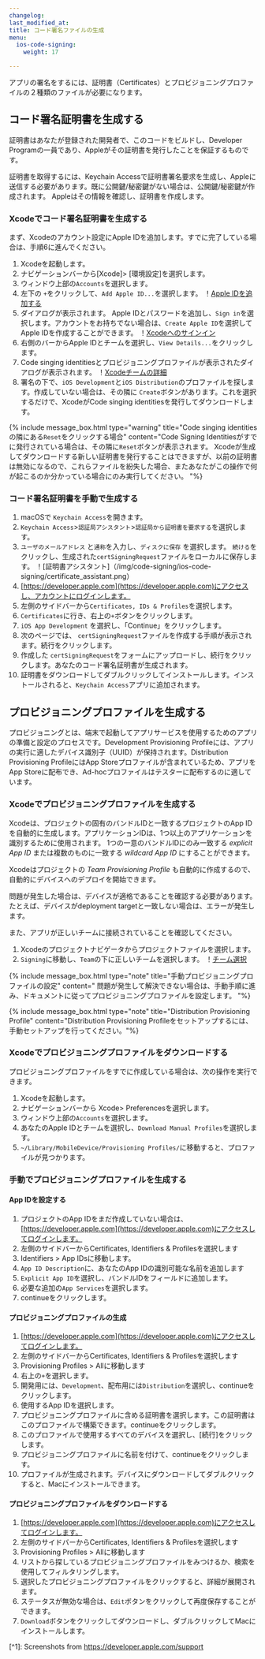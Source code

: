 ```yaml
---
changelog: 
last_modified_at: 
title: コード署名ファイルの生成
menu:
  ios-code-signing:
    weight: 17

---
```

アプリの署名をするには、証明書（Certificates）とプロビジョニングプロファイルの２種類のファイルが必要になります。

## コード署名証明書を生成する

証明書はあなたが登録された開発者で、このコードをビルドし、Developer Programの一員であり、Appleがその証明書を発行したことを保証するものです。

証明書を取得するには、Keychain Accessで証明書署名要求を生成し、Appleに送信する必要があります。既に公開鍵/秘密鍵がない場合は、公開鍵/秘密鍵が作成されます。 Appleはその情報を確認し、証明書を作成します。

### Xcodeでコード署名証明書を生成する

まず、Xcodeのアカウント設定にApple IDを追加します。すでに完了している場合は、手順6に進んでください。

1. Xcodeを起動します。
2. ナビゲーションバーから[Xcode]> [環境設定]を選択します。
3. ウィンドウ上部の`Accounts`を選択します。
4. 左下の `+`をクリックして、`Add Apple ID...`を選択します。
   ！[Apple IDを追加する](/img/code-signing/ios-code-signing/xcode_adding_account.png)
5. ダイアログが表示されます。 Apple IDとパスワードを追加し、`Sign in`を選択します。アカウントをお持ちでない場合は、`Create Apple ID`を選択してApple IDを作成することができます。
   ！[Xcodeへのサインイン](/img/code-signing/ios-code-signing/xcode_sign_in.png)
6. 右側のバーからApple IDとチームを選択し、`View Details...`をクリックします。
7. Code singing identitiesとプロビジョニングプロファイルが表示されたダイアログが表示されます。
   ！[Xcodeチームの詳細](/img/code-signing/ios-code-signing/xcode_signing_files.png)
8. 署名の下で、`iOS Development`と`iOS Distribution`のプロファイルを探します。作成していない場合は、その隣に `Create`ボタンがあります。これを選択するだけで、XcodeがCode singing identitiesを発行してダウンロードします。

{% include message_box.html type="warning" title="Code singing identitiesの隣にある`Reset`をクリックする場合" content="Code Signing Identitiesがすでに発行されている場合は、その隣に`Reset`ボタンが表示されます。 Xcodeが生成してダウンロードする新しい証明書を発行することはできますが、以前の証明書は無効になるので、これらファイルを紛失した場合、またあなたがこの操作で何が起こるのか分かっている場合にのみ実行してください。
"%}

### コード署名証明書を手動で生成する

 1. macOSで `Keychain Access`を開きます。
 2. `Keychain Access`>`認証局アシスタント`>`認証局から証明書を要求する`を選択します。
 3. `ユーザのメールアドレス` と`通称`を入力し、`ディスクに保存` を選択します。 `続ける`をクリックし、生成された`certSigningRequest`ファイルをローカルに保存します。
    ！[証明書アシスタント]（/img/code-signing/ios-code-signing/certificate_assistant.png）
 4. [https://developer.apple.com](https://developer.apple.com)にアクセスし、アカウントにログインします。
 5. 左側のサイドバーから`Certificates, IDs & Profiles`を選択します。
 6. `Certificates`に行き、右上の`+`ボタンをクリックします。
 7. `iOS App Development` を選択し、「Continue」をクリックします。
 8. 次のページでは、 `certSigningRequest`ファイルを作成する手順が表示されます。続行をクリックします。
 9. 作成した `certSigningRequest`をフォームにアップロードし、続行をクリックします。あなたのコード署名証明書が生成されます。
10. 証明書をダウンロードしてダブルクリックしてインストールします。インストールされると、`Keychain Access`アプリに追加されます。

## プロビジョニングプロファイルを生成する

プロビジョニングとは、端末で起動してアプリサービスを使用するためのアプリの準備と設定のプロセスです。Development Provisioning Profileには、アプリの実行に適したデバイス識別子（UUID）が保持されます。Distribution Provisioning ProfileにはApp Storeプロファイルが含まれているため、アプリをApp Storeに配布でき、Ad-hocプロファイルはテスターに​​配布するのに適しています。

### Xcodeでプロビジョニングプロファイルを生成する

Xcodeは、プロジェクトの固有のバンドルIDと一致するプロジェクトのApp IDを自動的に生成します。アプリケーションIDは、1つ以上のアプリケーションを識別するために使用されます。 1つの一意のバンドルIDにのみ一致する _explicit App ID_ または複数のものに一致する _wildcard App ID_ にすることができます。

Xcodeはプロジェクトの _Team Provisioning Profile_ も自動的に作成するので、自動的にデバイスへのデプロイを開始できます。

問題が発生した場合は、デバイスが適格であることを確認する必要があります。たとえば、デバイスがdeployment targetと一致しない場合は、エラーが発生します。

また、アプリが正しいチームに接続されていることを確認してください。

1. Xcodeのプロジェクトナビゲータからプロジェクトファイルを選択します。
2. `Signing`に移動し、`Team`の下に正しいチームを選択します。
   ！[チーム選択](/img/code-signing/ios-code-signing/xcode_team_selector.png)

{% include message_box.html type="note" title="手動プロビジョニングプロファイルの設定" content=" 問題が発生して解決できない場合は、手動手順に進み、ドキュメントに従ってプロビジョニングプロファイルを設定します。 "%}

{% include message_box.html type="note" title="Distribution Provisioning Profile" content="Distribution Provisioning Profileをセットアップするには、手動セットアップを行ってください。"%}

### Xcodeでプロビジョニングプロファイルをダウンロードする

プロビジョニングプロファイルをすでに作成している場合は、次の操作を実行できます。

1. Xcodeを起動します。
2. ナビゲーションバーから Xcode> Preferencesを選択します。
3. ウィンドウ上部の`Accounts`を選択します。
4. あなたのApple IDとチームを選択し、`Download Manual Profiles`を選択します。
5. `~/Library/MobileDevice/Provisioning Profiles/`に移動すると、プロファイルが見つかります。

### 手動でプロビジョニングプロファイルを生成する

#### App IDを設定する

1. プロジェクトのApp IDをまだ作成していない場合は、[https://developer.apple.com](https://developer.apple.com)にアクセスしてログインします。
2. 左側のサイドバーからCertificates, Identifiers & Profilesを選択します
3. Identifiers > App IDsに移動します。
4. `App ID Description`に、あなたのApp IDの識別可能な名前を追加します
5. `Explicit App ID`を選択し、バンドルIDをフィールドに追加します。
6. 必要な追加の`App Services`を選択します。
7. continueをクリックします。

#### プロビジョニングプロファイルの生成

 1. [https://developer.apple.com](https://developer.apple.com)にアクセスしてログインします。
 2. 左側のサイドバーからCertificates, Identifiers & Profilesを選択します
 3. Provisioning Profiles > Allに移動します
 4. 右上の`+`を選択します。
 5. 開発用には、`Development`、配布用には`Distribution`を選択し、continueをクリックします。
 6. 使用するApp IDを選択します。
 7. プロビジョニングプロファイルに含める証明書を選択します。この証明書はこのプロファイルで構築できます。continueをクリックします。
 8. このプロファイルで使用するすべてのデバイスを選択し、[続行]をクリックします。
 9. プロビジョニングプロファイルに名前を付けて、continueをクリックします。
10. プロファイルが生成されます。デバイスにダウンロードしてダブルクリックすると、Macにインストールできます。

#### プロビジョニングプロファイルをダウンロードする

 1. [https://developer.apple.com](https://developer.apple.com)にアクセスしてログインします。
 2. 左側のサイドバーからCertificates, Identifiers & Profilesを選択します
 3. Provisioning Profiles > Allに移動します
 4. リストから探しているプロビジョニングプロファイルをみつけるか、検索を使用してフィルタリングします。
 5. 選択したプロビジョニングプロファイルをクリックすると、詳細が展開されます。
 6. ステータスが無効な場合は、`Edit`ボタンをクリックして再度保存することができます。
 7. `Download`ボタンをクリックしてダウンロードし、ダブルクリックしてMacにインストールします。

\[^1\]: Screenshots from https://developer.apple.com/support